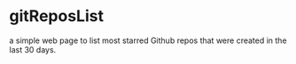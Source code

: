 # gitReposList
a simple web page to list most starred Github repos that were created in the last 30 days.
